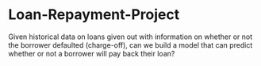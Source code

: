 # Loan-Repayment-Project
Given historical data on loans given out with information on whether or not the borrower defaulted (charge-off), can we build a model that can predict whether or not a borrower will pay back their loan?
